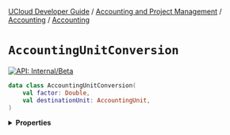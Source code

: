 [UCloud Developer Guide](/docs/developer-guide/README.md) / [Accounting and Project Management](/docs/developer-guide/accounting-and-projects/README.md) / [Accounting](/docs/developer-guide/accounting-and-projects/accounting/README.md) / [Accounting](/docs/developer-guide/accounting-and-projects/accounting/allocations.md)

# `AccountingUnitConversion`


[![API: Internal/Beta](https://img.shields.io/static/v1?label=API&message=Internal/Beta&color=red&style=flat-square)](/docs/developer-guide/core/api-conventions.md)



```kotlin
data class AccountingUnitConversion(
    val factor: Double,
    val destinationUnit: AccountingUnit,
)
```

<details>
<summary>
<b>Properties</b>
</summary>

<details>
<summary>
<code>factor</code>: <code><code><a href='https://kotlinlang.org/api/latest/jvm/stdlib/kotlin/-double/'>Double</a></code></code>
</summary>





</details>

<details>
<summary>
<code>destinationUnit</code>: <code><code><a href='#accountingunit'>AccountingUnit</a></code></code>
</summary>





</details>



</details>


